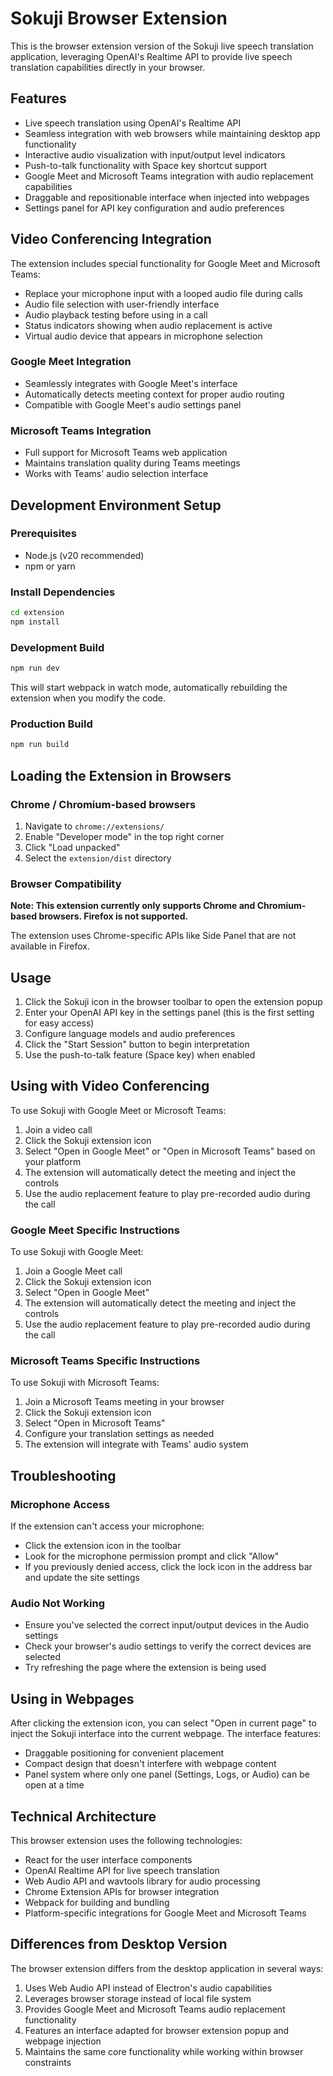 # Sokuji Browser Extension

This is the browser extension version of the Sokuji live speech translation application, leveraging OpenAI's Realtime API to provide live speech translation capabilities directly in your browser.

## Features

- Live speech translation using OpenAI's Realtime API
- Seamless integration with web browsers while maintaining desktop app functionality
- Interactive audio visualization with input/output level indicators
- Push-to-talk functionality with Space key shortcut support
- Google Meet and Microsoft Teams integration with audio replacement capabilities
- Draggable and repositionable interface when injected into webpages
- Settings panel for API key configuration and audio preferences

## Video Conferencing Integration

The extension includes special functionality for Google Meet and Microsoft Teams:

- Replace your microphone input with a looped audio file during calls
- Audio file selection with user-friendly interface
- Audio playback testing before using in a call
- Status indicators showing when audio replacement is active
- Virtual audio device that appears in microphone selection

### Google Meet Integration

- Seamlessly integrates with Google Meet's interface
- Automatically detects meeting context for proper audio routing
- Compatible with Google Meet's audio settings panel

### Microsoft Teams Integration

- Full support for Microsoft Teams web application
- Maintains translation quality during Teams meetings
- Works with Teams' audio selection interface

## Development Environment Setup

### Prerequisites

- Node.js (v20 recommended)
- npm or yarn

### Install Dependencies

```bash
cd extension
npm install
```

### Development Build

```bash
npm run dev
```

This will start webpack in watch mode, automatically rebuilding the extension when you modify the code.

### Production Build

```bash
npm run build
```

## Loading the Extension in Browsers

### Chrome / Chromium-based browsers

1. Navigate to `chrome://extensions/`
2. Enable "Developer mode" in the top right corner
3. Click "Load unpacked"
4. Select the `extension/dist` directory

### Browser Compatibility

**Note: This extension currently only supports Chrome and Chromium-based browsers. Firefox is not supported.**

The extension uses Chrome-specific APIs like Side Panel that are not available in Firefox.

## Usage

1. Click the Sokuji icon in the browser toolbar to open the extension popup
2. Enter your OpenAI API key in the settings panel (this is the first setting for easy access)
3. Configure language models and audio preferences
4. Click the "Start Session" button to begin interpretation
5. Use the push-to-talk feature (Space key) when enabled

## Using with Video Conferencing

To use Sokuji with Google Meet or Microsoft Teams:

1. Join a video call
2. Click the Sokuji extension icon
3. Select "Open in Google Meet" or "Open in Microsoft Teams" based on your platform
4. The extension will automatically detect the meeting and inject the controls
5. Use the audio replacement feature to play pre-recorded audio during the call

### Google Meet Specific Instructions

To use Sokuji with Google Meet:

1. Join a Google Meet call
2. Click the Sokuji extension icon
3. Select "Open in Google Meet"
4. The extension will automatically detect the meeting and inject the controls
5. Use the audio replacement feature to play pre-recorded audio during the call

### Microsoft Teams Specific Instructions

To use Sokuji with Microsoft Teams:

1. Join a Microsoft Teams meeting in your browser
2. Click the Sokuji extension icon
3. Select "Open in Microsoft Teams"
4. Configure your translation settings as needed
5. The extension will integrate with Teams' audio system

## Troubleshooting

### Microphone Access
If the extension can't access your microphone:
- Click the extension icon in the toolbar
- Look for the microphone permission prompt and click "Allow"
- If you previously denied access, click the lock icon in the address bar and update the site settings

### Audio Not Working
- Ensure you've selected the correct input/output devices in the Audio settings
- Check your browser's audio settings to verify the correct devices are selected
- Try refreshing the page where the extension is being used

## Using in Webpages

After clicking the extension icon, you can select "Open in current page" to inject the Sokuji interface into the current webpage. The interface features:

- Draggable positioning for convenient placement
- Compact design that doesn't interfere with webpage content
- Panel system where only one panel (Settings, Logs, or Audio) can be open at a time

## Technical Architecture

This browser extension uses the following technologies:

- React for the user interface components
- OpenAI Realtime API for live speech translation
- Web Audio API and wavtools library for audio processing
- Chrome Extension APIs for browser integration
- Webpack for building and bundling
- Platform-specific integrations for Google Meet and Microsoft Teams

## Differences from Desktop Version

The browser extension differs from the desktop application in several ways:

1. Uses Web Audio API instead of Electron's audio capabilities
2. Leverages browser storage instead of local file system
3. Provides Google Meet and Microsoft Teams audio replacement functionality
4. Features an interface adapted for browser extension popup and webpage injection
5. Maintains the same core functionality while working within browser constraints

